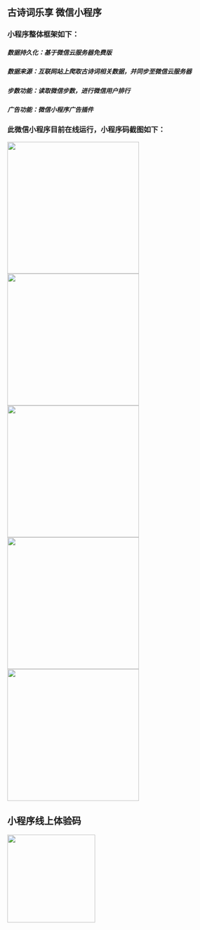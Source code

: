 ## 古诗词乐享 微信小程序

### 小程序整体框架如下：
##### 数据持久化：基于微信云服务器免费版
##### 数据来源：互联网站上爬取古诗词相关数据，并同步至微信云服务器
##### 步数功能：读取微信步数，进行微信用户排行
##### 广告功能：微信小程序广告插件

### 此微信小程序目前在线运行，小程序码截图如下：
<div>
<image src="https://github.com/kingfront/poem_mini/blob/master/wimage/321576811809_.pic.jpg" style="display:inline-block" width="300" />
<image src="https://github.com/kingfront/poem_mini/blob/master/wimage/331576811810_.pic.jpg" style="display:inline-block" width="300" />
<image src="https://github.com/kingfront/poem_mini/blob/master/wimage/341576811810_.pic.jpg" style="display:inline-block" width="300" />
<image src="https://github.com/kingfront/poem_mini/blob/master/wimage/351576811811_.pic.jpg" style="display:inline-block" width="300" />
<image src="https://github.com/kingfront/poem_mini/blob/master/wimage/361576811812_.pic.jpg" style="display:inline-block" width="300" />
</div>

## 小程序线上体验码
<image src="https://github.com/kingfront/poem_mini/blob/master/wimage/mini_code_poem.png" style="display:inline-block" width="200" />

